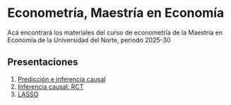 # Econometría, Maestría en Economía
Acá encontrará los materiales del curso de econometría de la Maestría en Economía de la Universidad del Norte, periodo 2025-30

## Presentaciones

1. [Predicción e inferencia causal](https://uninorte-my.sharepoint.com/:b:/g/personal/andresmv_uninorte_edu_co/Ed7fCvbx4PFCki9BecGQjSoBVQOlC8gpbED3hmeqB1MvLQ?e=oAXCWh)
2. [Inferencia causal: RCT](https://uninorte-my.sharepoint.com/:b:/g/personal/andresmv_uninorte_edu_co/EZ5tWk83tuRKqSCSbV1QRjoBaxaoc8hgo_rKD-eC-1LJXg?e=AVz82e)
3. [LASSO](https://uninorte-my.sharepoint.com/:b:/g/personal/andresmv_uninorte_edu_co/ETwK1rDqJHRBuTeT583eYtcBCjydJrGHlIX1WBcvTL7hiw?e=Pt9rRi)

